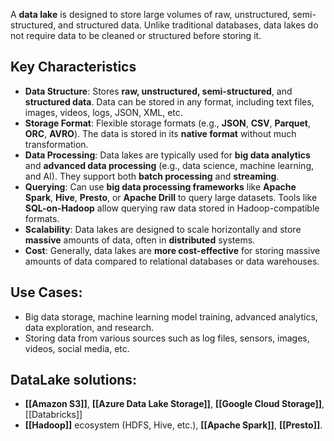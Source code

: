 A **data lake** is designed to store large volumes of raw, unstructured, semi-structured, and structured data. Unlike traditional databases, data lakes do not require data to be cleaned or structured before storing it.

## Key Characteristics

- **Data Structure**: Stores **raw, unstructured, semi-structured**, and **structured data**. Data can be stored in any format, including text files, images, videos, logs, JSON, XML, etc.
- **Storage Format**: Flexible storage formats (e.g., **JSON**, **CSV**, **Parquet**, **ORC**, **AVRO**). The data is stored in its **native format** without much transformation.
- **Data Processing**: Data lakes are typically used for **big data analytics** and **advanced data processing** (e.g., data science, machine learning, and AI). They support both **batch processing** and **streaming**.
- **Querying**: Can use **big data processing frameworks** like **Apache Spark**, **Hive**, **Presto**, or **Apache Drill** to query large datasets. Tools like **SQL-on-Hadoop** allow querying raw data stored in Hadoop-compatible formats.
- **Scalability**: Data lakes are designed to scale horizontally and store **massive** amounts of data, often in **distributed** systems.
- **Cost**: Generally, data lakes are **more cost-effective** for storing massive amounts of data compared to relational databases or data warehouses.
## **Use Cases**:

- Big data storage, machine learning model training, advanced analytics, data exploration, and research.
- Storing data from various sources such as log files, sensors, images, videos, social media, etc.

## **DataLake solutions**:

- **[[Amazon S3]]**, **[[Azure Data Lake Storage]]**, **[[Google Cloud Storage]]**, [[Databricks]]
- **[[Hadoop]]** ecosystem (HDFS, Hive, etc.), **[[Apache Spark]]**, **[[Presto]]**.